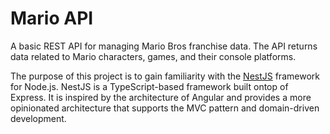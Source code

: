 # Mario API 
A basic REST API for managing Mario Bros franchise data. The API returns data related to Mario characters, games, and their console platforms.

The purpose of this project is to gain familiarity with the [NestJS](https://nestjs.com/) framework for Node.js. NestJS is a TypeScript-based framework built ontop of Express. It is inspired by the architecture of Angular and provides a more opinionated architecture that supports the MVC pattern and domain-driven development.
